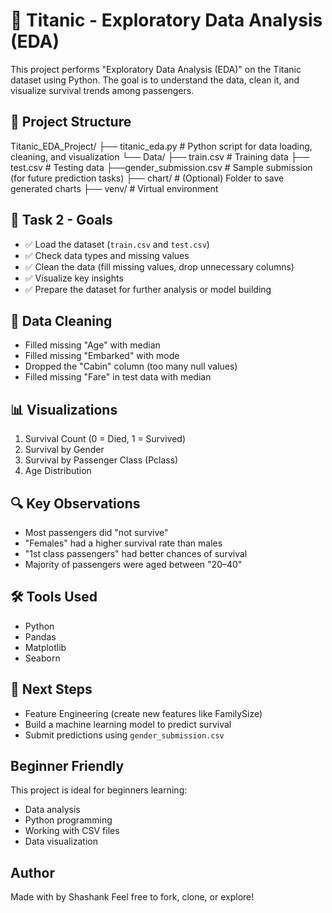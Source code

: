 # 🚢 Titanic - Exploratory Data Analysis (EDA)

This project performs "Exploratory Data Analysis (EDA)" on the Titanic dataset using Python. The goal is to understand the data, clean it, and visualize survival trends among passengers.



## 📁 Project Structure

Titanic_EDA_Project/ 
    ├── titanic_eda.py # Python script for data loading, cleaning, and visualization 
    └── Data/
        ├── train.csv # Training data
        ├── test.csv # Testing data
        ├──gender_submission.csv # Sample submission (for future prediction tasks)
    ├── chart/ # (Optional) Folder to save generated charts
    ├── venv/ # Virtual environment


## 📌 Task 2 - Goals

- ✅ Load the dataset (`train.csv` and `test.csv`)
- ✅ Check data types and missing values
- ✅ Clean the data (fill missing values, drop unnecessary columns)
- ✅ Visualize key insights
- ✅ Prepare the dataset for further analysis or model building



## 🧼 Data Cleaning

- Filled missing "Age" with median
- Filled missing "Embarked" with mode
- Dropped the "Cabin" column (too many null values)
- Filled missing "Fare" in test data with median



## 📊 Visualizations

1. Survival Count (0 = Died, 1 = Survived)
2. Survival by Gender
3. Survival by Passenger Class (Pclass)
4. Age Distribution



## 🔍 Key Observations

- Most passengers did "not survive"
- "Females" had a higher survival rate than males
- "1st class passengers" had better chances of survival
- Majority of passengers were aged between "20–40"



## 🛠️ Tools Used

- Python
- Pandas
- Matplotlib
- Seaborn



## 🚀 Next Steps 

- Feature Engineering (create new features like FamilySize)
- Build a machine learning model to predict survival
- Submit predictions using `gender_submission.csv`



## Beginner Friendly

This project is ideal for beginners learning:
- Data analysis
- Python programming
- Working with CSV files
- Data visualization



## Author

Made with by Shashank
Feel free to fork, clone, or explore!


